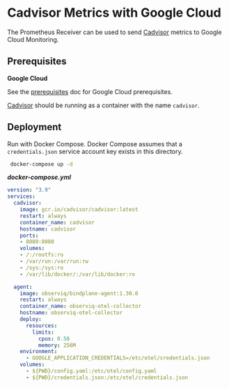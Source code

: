 # Cadvisor Metrics with Google Cloud

The Prometheus Receiver can be used to send [Cadvisor](https://github.com/google/cadvisor) metrics to Google Cloud Monitoring.

## Prerequisites

**Google Cloud**

See the [prerequisites](../prerequisites.md) doc for Google Cloud prerequisites.

[Cadvisor](https://github.com/google/cadvisor) should be running as a container with the name `cadvisor`.

## Deployment

Run with Docker Compose. Docker Compose assumes that a `credentials.json`
service account key exists in this directory.

```bash
 docker-compose up -d
 ```

***docker-compose.yml***
```yaml
version: "3.9"
services:
  cadvisor:
    image: gcr.io/cadvisor/cadvisor:latest
    restart: always
    container_name: cadvisor
    hostname: cadvisor
    ports:
    - 8080:8080
    volumes:
    - /:/rootfs:ro
    - /var/run:/var/run:rw
    - /sys:/sys:ro
    - /var/lib/docker/:/var/lib/docker:ro

  agent:
    image: observiq/bindplane-agent:1.30.0
    restart: always
    container_name: observiq-otel-collector
    hostname: observiq-otel-collector
    deploy:
      resources:
        limits:
          cpus: 0.50
          memory: 256M
    environment:
      - GOOGLE_APPLICATION_CREDENTIALS=/etc/otel/credentials.json
    volumes:
      - ${PWD}/config.yaml:/etc/otel/config.yaml
      - ${PWD}/credentials.json:/etc/otel/credentials.json
```
